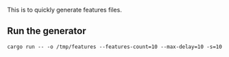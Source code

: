 This is to quickly generate features files.

## Run the generator
```
cargo run -- -o /tmp/features --features-count=10 --max-delay=10 -s=10

```

